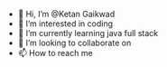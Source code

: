 - 👋 Hi, I’m @Ketan Gaikwad
- 👀 I’m interested in coding
- 🌱 I’m currently learning java full stack
- 💞️ I’m looking to collaborate on 
- 📫 How to reach me 

<!---
Ketan-Hub/Ketan-Hub is a ✨ special ✨ repository because its `README.md` (this file) appears on your GitHub profile.
You can click the Preview link to take a look at your changes.
--->
